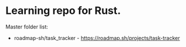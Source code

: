 # Learning repo for Rust.

Master folder list:

- roadmap-sh/task_tracker - https://roadmap.sh/projects/task-tracker
